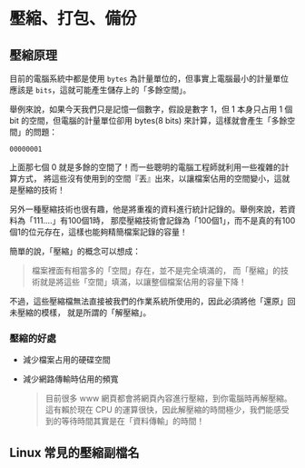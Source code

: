 # 壓縮、打包、備份

## 壓縮原理

目前的電腦系統中都是使用 `bytes` 為計量單位的，但事實上電腦最小的計量單位應該是 `bits`，這就可能產生儲存上的「多餘空間」。

舉例來說，如果今天我們只是記憶一個數字，假設是數字 1，但 1 本身只占用 1 個 bit 的空間，但電腦的計量單位卻用 bytes(8 bits) 來計算，這樣就會產生「多餘空間」的問題：

```text
00000001
```

上面那七個 0 就是多餘的空間了！而一些聰明的電腦工程師就利用一些複雜的計算方式， 將這些沒有使用到的空間『丟』出來，以讓檔案佔用的空間變小，這就是壓縮的技術！

另外一種壓縮技術也很有趣，他是將重複的資料進行統計記錄的。舉例來說，若資料為「111....」有100個1時， 那麼壓縮技術會記錄為「100個1」，而不是真的有100個1的位元存在，這樣也能夠精簡檔案記錄的容量！

簡單的說，「壓縮」的概念可以想成：

> 檔案裡面有相當多的「空間」存在，並不是完全填滿的， 而「壓縮」的技術就是將這些「空間」填滿，以讓整個檔案佔用的容量下降！ 

不過，這些壓縮檔無法直接被我們的作業系統所使用的，因此必須將他「還原」回未壓縮的模樣， 就是所謂的「解壓縮」。


### 壓縮的好處

* 減少檔案占用的硬碟空間

* 減少網路傳輸時佔用的頻寬

  > 目前很多 www 網頁都會將網頁內容進行壓縮，到你電腦時再解壓縮。這有賴於現在 CPU 的運算很快，因此解壓縮的時間極少，我們能感受到的等待時間其實是在「資料傳輸」的時間！


## Linux 常見的壓縮副檔名


